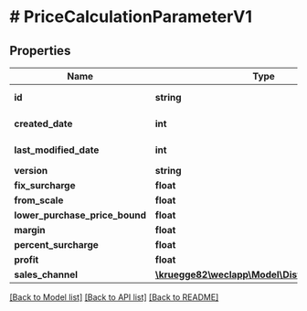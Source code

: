 # # PriceCalculationParameterV1

## Properties

Name | Type | Description | Notes
------------ | ------------- | ------------- | -------------
**id** | **string** |  | [optional] [readonly]
**created_date** | **int** |  | [optional] [readonly]
**last_modified_date** | **int** |  | [optional] [readonly]
**version** | **string** |  | [optional]
**fix_surcharge** | **float** |  | [optional]
**from_scale** | **float** |  | [optional]
**lower_purchase_price_bound** | **float** |  | [optional]
**margin** | **float** |  | [optional]
**percent_surcharge** | **float** |  | [optional]
**profit** | **float** |  | [optional]
**sales_channel** | [**\kruegge82\weclapp\Model\DistributionChannel**](DistributionChannel.md) |  | [optional]

[[Back to Model list]](../../README.md#models) [[Back to API list]](../../README.md#endpoints) [[Back to README]](../../README.md)
